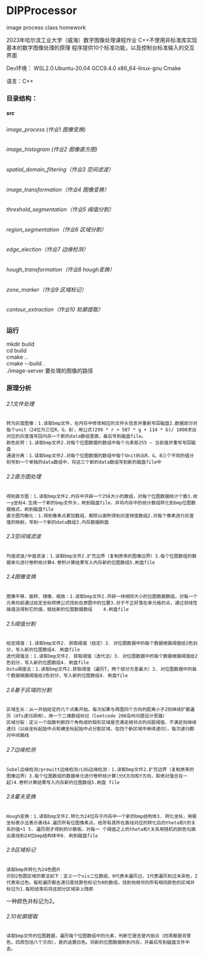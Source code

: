 # DIPProcessor
image process class homework

2023年哈尔滨工业大学（威海）数字图像处理课程作业
C++不使用非标准库实现基本的数字图像处理的原理
程序提供10个标准功能，以及控制台标准输入的交互界面

Dev环境：
WSL2.0:Ubuntu-20.04  GCC9.4.0 x86_64-linux-gnu Cmake

语言：C++

### 目录结构：
##### src
###### image_process (作业1 图像变换)
###### image_histogram (作业2 图像直方图)
###### spatial_domain_filtering（作业3 空间滤波）
###### image_transformation（作业4 图像变换）
###### threshold_segmentation（作业5 阈值分割）
###### region_segmentation（作业6 区域分割）
###### edge_election（作业7 边缘检测）
###### hough_transformation（作业8 hough变换）
###### zone_marker（作业9 区域标记）
###### contour_extraction（作业10 轮廓提取）

### 运行
mkdir build  
cd build  
cmake ..  
cmake --build .  
./image-server 要处理的图像的路径  

### 原理分析
###### 2.1文件处理
	转为灰度图像：1.读取bmp文件，在内存中修改相应的文件头信息并重新写回磁盘2.数据部分对每个unit（24位为三位R、G、B），用公式(299 * r + 587 * g + 114 * b)/ 1000求出对应的灰度值写回内存一个新的data数组里面，最后写到磁盘file。
	颜色反转：1.读取bmp文件2.对每个位图数据的数组中每个元素取255 – 当前值并重写写回磁盘
	通道分离：1.读取bmp文件2.对每个位图数据的数组中每个Unit拆出R、G、B三个不同的值分别写到一个单独的data数组中，将这三个新的data数组写到新的磁盘file中
###### 2.2直方图处理
	得到直方图：1.读取bmp文件2.内存中开辟一个256大小的数组，对每个位图数据统计个数3.统一y坐标4.生成一个新的bmp文件头，刷到磁盘file，并将内存中的统计数组转化到bmp位图数据格式，刷到磁盘file
	直方图均衡化：1.得到像素点累加数组，都除以面积得到灰度频度数组2.对每个像素进行灰度值的映射，写到一个新的data数组3.内存数据刷盘
###### 2.3空间域滤波
	均值滤波/中值滤波：1.读取bmp文件2.扩充边界（复制原来的图像边界）3.每个位图数组的数据单元进行卷积核计算4.卷积计算结果写入内存新的位图数组5.刷盘file
###### 2.4图像变换
	图像平移、旋转、镜像、缩放：1.读取bmp文件2.开辟一块相同大小的位图数据数组，对每一个元素向前通过给定坐标转换公式找到在原图中的位置3.对于不正好落在单元格的点，通过双线性插值法得到它的值，赋给新的位图数据数组    4.刷盘file
###### 2.5阈值分割
	给定阈值：1.读取bmp文件2. 获取阈值（给定）3. 对位图数据中的每个数据根据阈值给2色划分，写入新的位图数组4. 刷盘file
	迭代阈值法：1.读取bmp文件2. 获取阈值（迭代法）3. 对位图数据中的每个数据根据阈值给2色划分，写入新的位图数组4. 刷盘file
	Ostu阈值法：1.读取bmp文件2.获取阈值（遍历T，两个部分方差最大）3. 对位图数据中的每个数据根据阈值给2色划分，写入新的位图数组4. 刷盘file
###### 2.6基于区域的分割
	区域生长：从一开始给定的几个点集开始，每次如果与周围四个方向的距离小于2则继续扩散遍历（dfs递归调用），用一个二维数组标记（leetcode 200岛屿问题设计思路）
	区域分裂：定义一个函数判断四个角构成的矩形区域是否满足相邻点的间距阈值，不满足则继续递归（以纵坐标起始中点和横坐标起始中点分割区域，在四个新区域中继续递归），每次递归都对中间画线
###### 2.7边缘检测
	Sobel边缘检测/prewitt边缘检测/LOG边缘检测：1.读取bmp文件2.扩充边界（复制原来的图像边界）3.每个位图数组的数据单元进行卷积核计算(分X方向和Y方向，取绝对值合在一起)4.卷积计算结果写入内存新的位图数组5.刷盘 file
###### 2.8霍夫变换
	Hough变换：1.读取bmp文件2.转化为24位存于内存中一个新的bmp结构体3. 转化坐标，用极坐标表示法表示直线4.遍历所有位图像素点，给所有其所在直线对应的转化后的theta和t的关系的值+1 5. 遍历刚才得到的计数板，对每一 个阈值之上的theta和t关系用随机的颜色勾画出直线到24位bmp结构体中6. 刷到磁盘file
###### 2.9区域标记
	读取bmp并转化为24色图片
	识别2色图区域的算法如下：定义一个vis二位数组，0代表未遍历过，1代表遍历到过未染色，2代表染过色。每轮遍历都去递归查找那些标记为0的数组，找到他相邻的所有相同颜色的区域并标记为1.每轮结束后将这部分区域染上随即 
   一种颜色并标记为2。
###### 2.10轮廓提取
	读取bmp文件的位图数据，遍历每个位图数组中的元素，判断它是否是内部点（四周都是背景色，四周包括八个方向），是的话置白色。将新的位图数据刷到内存，并最后写到磁盘文件中去。
